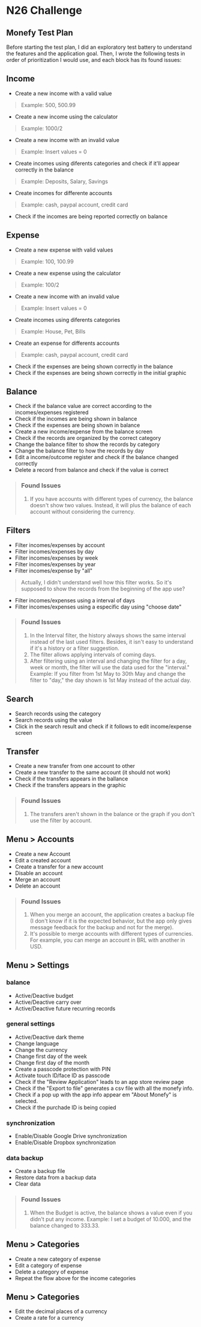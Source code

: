 # N26 Challenge
## Monefy Test Plan
Before starting the test plan, I did an exploratory test battery to understand the features and the application goal. Then, I wrote the following tests in order of prioritization I would use, and each block has its found issues:

Income
---------
- Create a new income with a valid value
> Example: 500, 500.99
- Create a new income using the calculator
> Example: 1000/2
- Create a new income with an invalid value
> Example: Insert values = 0
- Create incomes using diferents categories and check if it'll appear correctly in the balance 
> Example: Deposits, Salary, Savings
- Create incomes for differente accounts 
> Example: cash, paypal account, credit card
- Check if the incomes are being reported correctly on balance

Expense
---------
- Create a new expense with valid values
> Example: 100, 100.99
- Create a new expense using the calculator
> Example: 100/2
- Create a new income with an invalid value
> Example: Insert values = 0
- Create incomes using diferents categories
> Example: House, Pet, Bills
- Create an expense for differents accounts
> Example: cash, paypal account, credit card
- Check if the expenses are being shown correctly in the balance
- Check if the expenses are being shown correctly in the initial graphic 

Balance
---------
- Check if the balance value are correct according to the incomes/expenses registered
- Check if the incomes are being shown in balance
- Check if the expenses are being shown in balance
- Create a new income/expense from the balance screen
- Check if the records are organized by the correct category
- Change the balance filter to show the records by category
- Change the balance filter to how the records by day
- Edit a income/outcome register and check if the balance changed correctly
- Delete a record from balance and check if the value is correct 
> ### Found Issues
> 1. If you have accounts with different types of currency, the balance doesn't show two values. Instead, it will plus the balance of each account without considering the currency. 

Filters
----------
- Filter incomes/expenses by account
- Filter incomes/expenses by day
- Filter incomes/expenses by week
- Filter incomes/expenses by year
- Filter incomes/expense by "all" 
> Actually, I didn't understand well how this filter works. So it's supposed to show the records from the beginning of the app use? 
- Filter incomes/expenses using a interval of days
- Filter incomes/expenses using a especific day using "choose date"
> ### Found Issues
> 1. In the Interval filter, the history always shows the same interval instead of the last used filters. Besides, it isn't easy to understand if it's a history or a filter suggestion. 
> 2. The filter allows applying intervals of coming days.
> 3. After filtering using an interval and changing the filter for a day, week or month, the filter will use the data used for the "interval." Example: If you filter from 1st May to 30th May and change the filter to "day," the day shown is 1st May instead of the actual day.

Search
----------
- Search records using the category
- Search records using the value
- Click in the search result and check if it follows to edit income/expense screen

Transfer
----------
- Create a new transfer from one account to other
- Create a new transfer to the same account (it should not work)
- Check if the transfers appears in the ballance
- Check if the transfers appears in the graphic
> ### Found Issues
> 1. The transfers aren't shown in the balance or the graph if you don't use the filter by account.

Menu > Accounts
-----------------
- Create a new Account
- Edit a created account
- Create a transfer for a new account
- Disable an account
- Merge an account
- Delete an account
> ### Found Issues
> 1. When you merge an account, the application creates a backup file (I don't know if it is the expected behavior, but the app only gives message feedback for the backup and not for the merge).
> 2. It's possible to merge accounts with different types of currencies. For example, you can merge an account in BRL with another in USD.

Menu > Settings
-----------
### balance
- Active/Deactive budget
- Active/Deactive carry over
- Active/Deactive future recurring records
### general settings
- Active/Deactive dark theme
- Change language
- Change the currency 
- Change first day of the week 
- Change first day of the month
- Create a passcode protection with PIN 
- Activate touch ID/face ID as passcode 
- Check if the "Review Application" leads to an app store review page
- Check if the "Export to file" generates a csv file with all the monefy info. 
- Check if a pop up with the app info appear em "About Monefy" is selected. 
- Check if the purchade ID is being copied 
### synchronization
- Enable/Disable Google Drive synchronization
- Enable/Disable Dropbox synchronization
### data backup 
- Create a backup file
- Restore data from a backup data
- Clear data
> ### Found Issues
> 1. When the Budget is active, the balance shows a value even if you didn't put any income. Example: I set a budget of 10.000, and the balance changed to 333.33. 

Menu > Categories
-------------------
- Create a new category of expense 
- Edit a category of expense
- Delete a category of expense
- Repeat the flow above for the income categories

Menu > Categories
-------------------
- Edit the decimal places of a currency
- Create a rate for a currency
